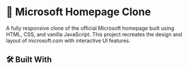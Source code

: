 # 📘 Microsoft Homepage Clone
A fully responsive clone of the official Microsoft homepage built using HTML, CSS, and vanilla JavaScript. This project recreates the design and layout of microsoft.com with interactive UI features.

## 🛠️ Built With
